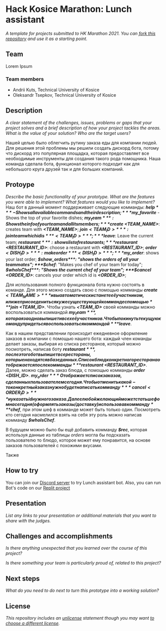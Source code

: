 # Hack Kosice Marathon: Lunch assistant

*A template for projects submitted to HK Marathon 2021. You can [fork this repository](https://docs.github.com/en/github/getting-started-with-github/fork-a-repo) and use it as a starting point.*

## Team

Lorem Ipsum

### Team members

- Andrii Kuts, Technical University of Kosice
- Oleksandr Tsepkov, Technical University of Kosice

## Description

*A clear statement of the challenges, issues, problems or gaps that your project solves and a brief description of how your project tackles the areas. What is the value of your solution? Who are the target users?*

Нашей целью было облегчить рутину заказа еды для компании людей. Для решения этой проблемы мы решили создать дискорд бота, потому что дискорд это популярная площадка, которая предоставляет все необходимые инструменты для создания такого рода помощника. Наша команда сделала бота, функционал которого подходит как для небольшого круга друзей так и для больших компаний.
## Protoype

*Describe the basic functionality of your prototype. What are the features you were able to implement? What features would you like to implement?*
Наш бот в данный момент поддерживает следующие комманды:
***$help*** - Shows all available commands and their description;
***$my_favorite*** - Shows the top of your favorite dishes;
***$my_team***: Shows the info of your team and all its members;
***$create <TEAM_NAME>***: creates team with ***<TEAM_NAME>***;
***$join <TEAM_ID>***: join team which id is ***<TEAM_ID>***;
***$leave***: Leave the current team;
***$restaurant***: shows list of restaurants;
***$restaurant <RESTAURANT_ID>***: choose a restaurant with ***<RESTAURANT_ID>***;
***$order <DISH_ID>***: make order ***<DISH_ID>***;
***$my_order***: shows your last order;
***$show_orders***: "shows the orders of all your teammates";
***$chef***: "Makes you chef of your team for today";
***$whoIsChef***: "Shows the current chef of your team";
***$cancel <ORDER_ID>***: cancels your order which id is ***<ORDER_ID>***;

Для использования полного функционала бота нужно состоять в команде. Для этого можно создать свою с помощью комманды ***$create <TEAM_NAME>*** и вы автоматически станете её участником, или же присоедениться к уже существующей комманде с помощью ***$join <TEAM_ID>***. Чтобы узнать ***<TEAM_ID>*** своей комманды можно воспользоваться коммандой ***$my_team***, которая заодно выпишет и всех её участников. Чтобы покинуть текущую команду придеться воспользоваться коммандой ***$leave***.

Как в нашем представлении происходит ежедневное оформление заказов в компании с помощью нашего бота:
каждый член команды делает заказы, выбирая из списка ресторанов, который можно посмотреть, написав боту ***$restaurant***, после этого бот выпишет все рестораны, которые находятся в базе данных. Список блюд конкретного ресторана отображается после комманды ***$restaurant <RESTAURANT_ID>***.
Далее, можно сделать заказ блюда, с помощью комманды ***order <DISH_ID>***. ***$my_order*** Отображает список заказов, сделанных пользователем сегодня. Чтобы отменить какой-то конкретный заказ нужно будет написать комманду ***cancel <ORDER_ID>*** и указать id нужного заказа.
Далее любой желающий может стать шефом на сегодня(оформлять заказы/доставку) использовав комманду ***$chef***, при этом шеф в комманде может быть только один. Посмотреть кто сегодня насмелился взять на себя эту роль можно написав комманду ***$whoIsChef***.

В будущем можно было бы ещё добавить комманду ***$rec***, которая используя данные из таблицы *orders* могла бы подсказать пользователю то блюдо, которое может ему понравится, на основе заказов пользователей с похожими вкусами.

Также 

## How to try

You can join our [Discord server](https://discord.gg/jNHVUYdz) to try Lunch assistant bot.
Also, you can run Bot's code on our [Replit project](https://replit.com/@Megu5ta/Lorem-ipsum#main.py)


## Presentation

*List any links to your presentation or additional materials that you want to share with the judges.*

## Challenges and accomplishments

*Is there anything unexpected that you learned over the course of this project?*

*Is there something your team is particularly proud of, related to this project?*

## Next steps

*What do you need to do next to turn this prototype into a working solution?*

## License

*This repository includes an [unlicense](http://unlicense.org/) statement though you may want [to choose a different license](https://choosealicense.com/).*
